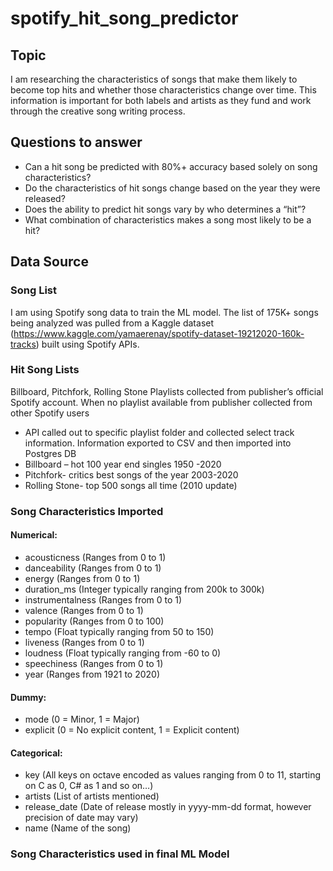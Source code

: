 # spotify_hit_song_predictor

## Topic
I am researching the characteristics of songs that make them likely to become top hits and whether those characteristics change over time. This information is important for both labels and artists as they fund and work through the creative song writing process.  

## Questions to answer
- Can a hit song be predicted with 80%+ accuracy based solely on song characteristics?
- Do the characteristics of hit songs change based on the year they were released? 
- Does the ability to predict hit songs vary by who determines a “hit”?
- What combination of characteristics makes a song most likely to be a hit?

## Data Source
### Song List
I am using Spotify song data to train the ML model. The list of 175K+ songs being analyzed was pulled from a Kaggle dataset (https://www.kaggle.com/yamaerenay/spotify-dataset-19212020-160k-tracks) built using Spotify APIs. 

### Hit Song Lists
Billboard, Pitchfork, Rolling Stone
Playlists collected from publisher’s official Spotify account. When no playlist available from publisher collected from other Spotify users
- API called out to specific playlist folder and collected select track information. Information exported to CSV and then imported into Postgres DB
- Billboard – hot 100 year end singles 1950 -2020
- Pitchfork- critics best songs of the year 2003-2020
- Rolling Stone- top 500 songs all time (2010 update)

### Song Characteristics Imported
#### Numerical:
- acousticness (Ranges from 0 to 1)
- danceability (Ranges from 0 to 1)
- energy (Ranges from 0 to 1)
- duration_ms (Integer typically ranging from 200k to 300k)
- instrumentalness (Ranges from 0 to 1)
- valence (Ranges from 0 to 1)
- popularity (Ranges from 0 to 100)
- tempo (Float typically ranging from 50 to 150)
- liveness (Ranges from 0 to 1)
- loudness (Float typically ranging from -60 to 0)
- speechiness (Ranges from 0 to 1)
- year (Ranges from 1921 to 2020)

#### Dummy:
- mode (0 = Minor, 1 = Major)
- explicit (0 = No explicit content, 1 = Explicit content)

#### Categorical:
- key (All keys on octave encoded as values ranging from 0 to 11, starting on C as 0, C# as 1 and so on…)
- artists (List of artists mentioned)
- release_date (Date of release mostly in yyyy-mm-dd format, however precision of date may vary)
- name (Name of the song)

### Song Characteristics used in final ML Model




